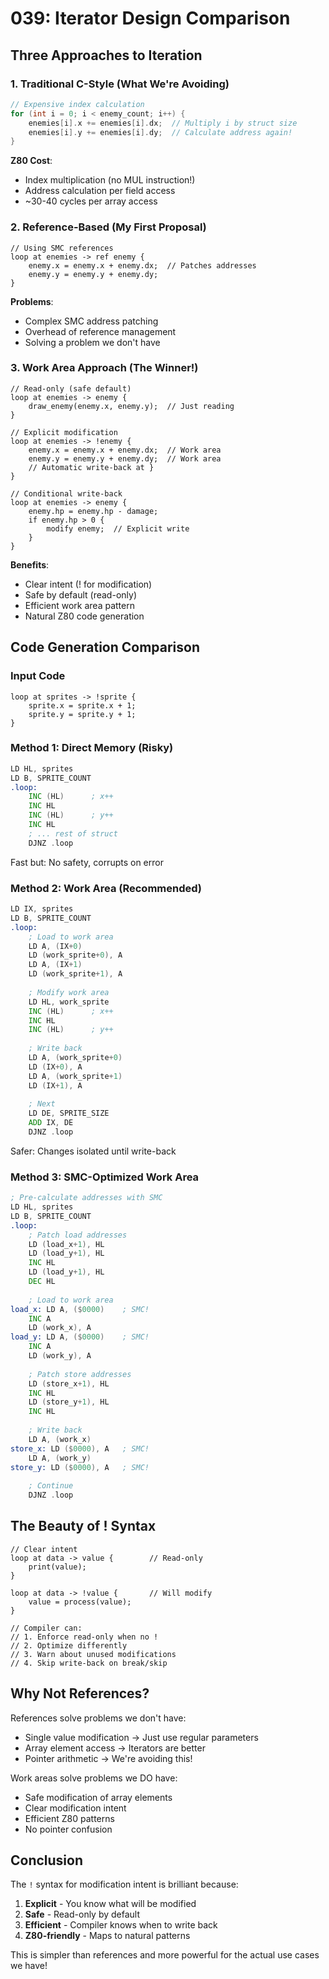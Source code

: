 # 039: Iterator Design Comparison

## Three Approaches to Iteration

### 1. Traditional C-Style (What We're Avoiding)

```c
// Expensive index calculation
for (int i = 0; i < enemy_count; i++) {
    enemies[i].x += enemies[i].dx;  // Multiply i by struct size
    enemies[i].y += enemies[i].dy;  // Calculate address again!
}
```

**Z80 Cost**: 
- Index multiplication (no MUL instruction!)
- Address calculation per field access
- ~30-40 cycles per array access

### 2. Reference-Based (My First Proposal)

```minz
// Using SMC references
loop at enemies -> ref enemy {
    enemy.x = enemy.x + enemy.dx;  // Patches addresses
    enemy.y = enemy.y + enemy.dy;
}
```

**Problems**:
- Complex SMC address patching
- Overhead of reference management
- Solving a problem we don't have

### 3. Work Area Approach (The Winner!)

```minz
// Read-only (safe default)
loop at enemies -> enemy {
    draw_enemy(enemy.x, enemy.y);  // Just reading
}

// Explicit modification
loop at enemies -> !enemy {
    enemy.x = enemy.x + enemy.dx;  // Work area
    enemy.y = enemy.y + enemy.dy;  // Work area
    // Automatic write-back at }
}

// Conditional write-back
loop at enemies -> enemy {
    enemy.hp = enemy.hp - damage;
    if enemy.hp > 0 {
        modify enemy;  // Explicit write
    }
}
```

**Benefits**:
- Clear intent (! for modification)
- Safe by default (read-only)
- Efficient work area pattern
- Natural Z80 code generation

## Code Generation Comparison

### Input Code
```minz
loop at sprites -> !sprite {
    sprite.x = sprite.x + 1;
    sprite.y = sprite.y + 1;
}
```

### Method 1: Direct Memory (Risky)
```asm
LD HL, sprites
LD B, SPRITE_COUNT
.loop:
    INC (HL)      ; x++
    INC HL
    INC (HL)      ; y++
    INC HL
    ; ... rest of struct
    DJNZ .loop
```
Fast but: No safety, corrupts on error

### Method 2: Work Area (Recommended)
```asm
LD IX, sprites
LD B, SPRITE_COUNT
.loop:
    ; Load to work area
    LD A, (IX+0)
    LD (work_sprite+0), A
    LD A, (IX+1)
    LD (work_sprite+1), A
    
    ; Modify work area
    LD HL, work_sprite
    INC (HL)      ; x++
    INC HL
    INC (HL)      ; y++
    
    ; Write back
    LD A, (work_sprite+0)
    LD (IX+0), A
    LD A, (work_sprite+1)
    LD (IX+1), A
    
    ; Next
    LD DE, SPRITE_SIZE
    ADD IX, DE
    DJNZ .loop
```
Safer: Changes isolated until write-back

### Method 3: SMC-Optimized Work Area
```asm
; Pre-calculate addresses with SMC
LD HL, sprites
LD B, SPRITE_COUNT
.loop:
    ; Patch load addresses
    LD (load_x+1), HL
    LD (load_y+1), HL
    INC HL
    LD (load_y+1), HL
    DEC HL
    
    ; Load to work area
load_x: LD A, ($0000)    ; SMC!
    INC A
    LD (work_x), A
load_y: LD A, ($0000)    ; SMC!
    INC A
    LD (work_y), A
    
    ; Patch store addresses
    LD (store_x+1), HL
    INC HL
    LD (store_y+1), HL
    INC HL
    
    ; Write back
    LD A, (work_x)
store_x: LD ($0000), A   ; SMC!
    LD A, (work_y)
store_y: LD ($0000), A   ; SMC!
    
    ; Continue
    DJNZ .loop
```

## The Beauty of ! Syntax

```minz
// Clear intent
loop at data -> value {        // Read-only
    print(value);
}

loop at data -> !value {       // Will modify
    value = process(value);
}

// Compiler can:
// 1. Enforce read-only when no !
// 2. Optimize differently
// 3. Warn about unused modifications
// 4. Skip write-back on break/skip
```

## Why Not References?

References solve problems we don't have:
- Single value modification → Just use regular parameters
- Array element access → Iterators are better
- Pointer arithmetic → We're avoiding this!

Work areas solve problems we DO have:
- Safe modification of array elements
- Clear modification intent
- Efficient Z80 patterns
- No pointer confusion

## Conclusion

The `!` syntax for modification intent is brilliant because:
1. **Explicit** - You know what will be modified
2. **Safe** - Read-only by default
3. **Efficient** - Compiler knows when to write back
4. **Z80-friendly** - Maps to natural patterns

This is simpler than references and more powerful for the actual use cases we have!